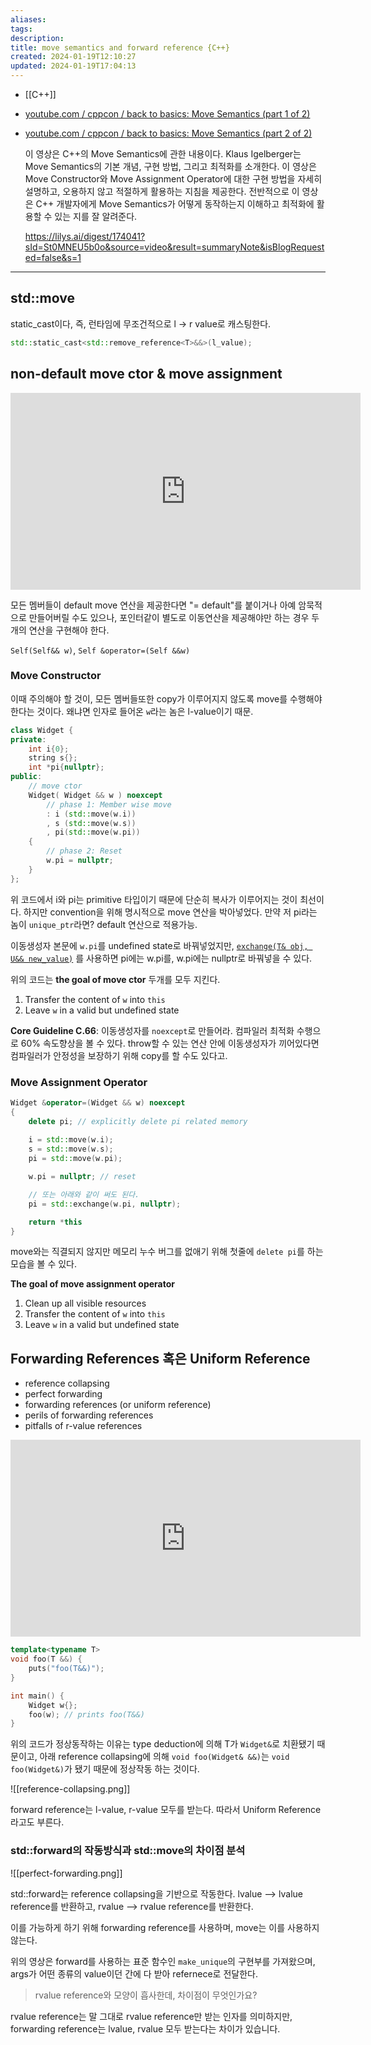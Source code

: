```yaml
---
aliases: 
tags: 
description:
title: move semantics and forward reference {C++}
created: 2024-01-19T12:10:27
updated: 2024-01-19T17:04:13
---
```

- [[C++]]
- [youtube.com / cppcon / back to basics: Move Semantics (part 1 of 2)](https://youtu.be/St0MNEU5b0o?si=W_Te-EuhdfXlyQNk)
- [youtube.com / cppcon / back to basics: Move Semantics (part 2 of 2)](https://youtu.be/pIzaZbKUw2s)

	이 영상은 C++의 Move Semantics에 관한 내용이다. Klaus Igelberger는 Move Semantics의 기본 개념, 구현 방법, 그리고 최적화를 소개한다. 이 영상은 Move Constructor와 Move Assignment Operator에 대한 구현 방법을 자세히 설명하고, 오용하지 않고 적절하게 활용하는 지침을 제공한다. 전반적으로 이 영상은 C++ 개발자에게 Move Semantics가 어떻게 동작하는지 이해하고 최적화에 활용할 수 있는 지를 잘 알려준다. 
	
	<https://lilys.ai/digest/174041?sId=St0MNEU5b0o&source=video&result=summaryNote&isBlogRequested=false&s=1>

---

## std::move

static_cast이다, 즉, 런타임에 무조건적으로 l -> r value로 캐스팅한다.

```cpp
std::static_cast<std::remove_reference<T>&&>(l_value);
```

## non-default move ctor & move assignment

<iframe width="560" height="315" src="https://www.youtube.com/embed/St0MNEU5b0o?si=K3u2VcuRHOWNVQAH" title="YouTube video player" frameborder="0" allow="accelerometer; autoplay; clipboard-write; encrypted-media; gyroscope; picture-in-picture; web-share" allowfullscreen></iframe>

모든 멤버들이 default move 연산을 제공한다면 "= default"를 붙이거나 아예 암묵적으로 만들어버릴 수도 있으나, 포인터같이 별도로 이동연산을 제공해야만 하는 경우 두개의 연산을 구현해야 한다.

`Self(Self&& w)`, `Self &operator=(Self &&w)`

### Move Constructor

이때 주의해야 할 것이, 모든 멤버들또한 copy가 이루어지지 않도록 move를 수행해야 한다는 것이다. 왜냐면 인자로 들어온 `w`라는 놈은 l-value이기 때문.

```cpp
class Widget {
private:
	int i{0};
	string s{};
	int *pi{nullptr};
public:
	// move ctor
	Widget( Widget && w ) noexcept
		// phase 1: Member wise move
		: i (std::move(w.i))
		, s (std::move(w.s))
		, pi(std::move(w.pi)) 
	{
		// phase 2: Reset
		w.pi = nullptr;
	}
};
```

위 코드에서 i와 pi는 primitive 타입이기 때문에 단순히 복사가 이루어지는 것이 최선이다. 하지만 convention을 위해 명시적으로 move 연산을 박아넣었다. 만약 저 pi라는 놈이 `unique_ptr`라면? default  연산으로 적용가능.

이동생성자 본문에 `w.pi`를 undefined state로 바꿔넣었지만, [`exchange(T& obj, U&& new_value)`](https://en.cppreference.com/w/cpp/utility/exchange) 를 사용하면 pi에는 w.pi를, w.pi에는 nullptr로 바꿔넣을 수 있다.

위의 코드는 **the goal of move ctor** 두개를 모두 지킨다.

1. Transfer the content of `w` into `this`
2. Leave `w` in a valid but undefined state

**Core Guideline C.66**: 이동생성자를 `noexcept`로 만들어라. 컴파일러 최적화 수행으로 60% 속도향상을 볼 수 있다. throw할 수 있는 연산 안에 이동생성자가 끼어있다면 컴파일러가 안정성을 보장하기 위해 copy를 할 수도 있다고.

### Move Assignment Operator

```cpp
Widget &operator=(Widget && w) noexcept
{
	delete pi; // explicitly delete pi related memory
	
	i = std::move(w.i);
	s = std::move(w.s);
	pi = std::move(w.pi);

	w.pi = nullptr; // reset

	// 또는 아래와 같이 써도 된다.
	pi = std::exchange(w.pi, nullptr);

	return *this
}
```

move와는 직결되지 않지만 메모리 누수 버그를 없애기 위해 첫줄에 `delete pi`를 하는 모습을 볼 수 있다.

**The goal of move assignment operator**

1. Clean up all visible resources
2. Transfer the content of `w` into `this`
3. Leave `w` in a valid but undefined state

## Forwarding References 혹은 Uniform Reference

- reference collapsing
- perfect forwarding
- forwarding references (or uniform reference)
- perils of forwarding references
- pitfalls of r-value references

<iframe width="560" height="315" src="https://www.youtube-nocookie.com/embed/pIzaZbKUw2s?si=a161snR9cxnVCgp-" title="YouTube video player" frameborder="0" allow="accelerometer; autoplay; clipboard-write; encrypted-media; gyroscope; picture-in-picture; web-share" allowfullscreen></iframe>

```cpp
template<typename T>
void foo(T &&) {
	puts("foo(T&&)");
}

int main() {
	Widget w{};
	foo(w); // prints foo(T&&)
}
```

위의 코드가 정상동작하는 이유는 type deduction에 의해 T가 `Widget&`로 치환됐기 때문이고, 아래 reference collapsing에 의해 `void foo(Widget& &&)`는 `void foo(Widget&)`가 됐기 때문에 정상작동 하는 것이다.

![[reference-collapsing.png]]

forward reference는 l-value, r-value 모두를 받는다. 따라서 Uniform Reference라고도 부른다.

### std::forward의 작동방식과 std::move의 차이점 분석

![[perfect-forwarding.png]]

std::forward는 reference collapsing을 기반으로 작동한다. lvalue ⟶ lvalue reference를 반환하고, rvalue ⟶ rvalue reference를 반환한다. 

이를 가능하게 하기 위해 forwarding reference를 사용하며, move는 이를 사용하지 않는다.

위의 영상은 forward를 사용하는 표준 함수인 `make_unique`의 구현부를 가져왔으며, args가 어떤 종류의 value이던 간에 다 받아 refernece로 전달한다.

> rvalue reference와 모양이 흡사한데, 차이점이 무엇인가요?

rvalue reference는 말 그대로 rvalue reference만 받는 인자를 의미하지만, forwarding reference는 lvalue, rvalue 모두 받는다는 차이가 있습니다.
